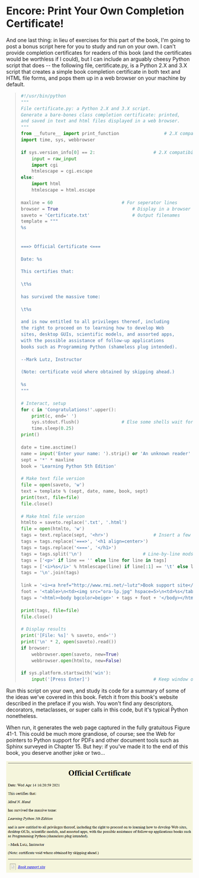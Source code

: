 # Encore: Print Your Own Completion Certificate!
And one last thing: in lieu of exercises for this part of the book, I'm going to post a bonus script here for you to study and run on your own. I can't provide completion certificates for readers of this book (and the certificates would be worthless if I could), but I can include an arguably cheesy Python script that does -- the following file, certificate.py, is a Python 2.X and 3.X script that creates a simple book completion certificate in both text and HTML file forms, and pops them up in a web browser on your machine by default.

> ```python
> #!/usr/bin/python
> """
> File certificate.py: a Python 2.X and 3.X script.
> Generate a bare-bones class completion certificate: printed,
> and saved in text and html files displayed in a web browser.
> """
> from __future__ import print_function 				# 2.X compatibility
> import time, sys, webbrowser
> 
> if sys.version_info[0] == 2: 						# 2.X compatibility
>     input = raw_input
>     import cgi
>     htmlescape = cgi.escape
> else:
>     import html
>     htmlescape = html.escape
> 
> maxline = 60 							# For seperator lines
> browser = True 							# Display in a browser
> saveto = 'Certificate.txt' 				# Output filenames
> template = """
> %s
> 
> 
> ===> Official Certificate <===
> 
> Date: %s
> 
> This certifies that:
> 
> \t%s
> 
> has survived the massive tome:
> 
> \t%s
> 
> and is now entitled to all privileges thereof, including
> the right to proceed on to learning how to develop Web
> sites, desktop GUIs, scientific models, and assorted apps,
> with the possible assistance of follow-up applications
> books such as Programming Python (shameless plug intended).
> 
> --Mark Lutz, Instructor
> 
> (Note: certificate void where obtained by skipping ahead.)
> 
> %s
> """
> 
> # Interact, setup
> for c in 'Congratulations!'.upper():
>     print(c, end=' ')
>     sys.stdout.flush() 				# Else some shells wait for \n
>     time.sleep(0.25)
> print()
> 
> date = time.asctime()
> name = input('Enter your name: ').strip() or 'An unknown reader'
> sept = '*' * maxline
> book = 'Learning Python 5th Edition'
> 
> # Make text file version
> file = open(saveto, 'w')
> text = template % (sept, date, name, book, sept)
> print(text, file=file)
> file.close()
> 
> # Make html file version
> htmlto = saveto.replace('.txt', '.html')
> file = open(htmlto, 'w')
> tags = text.replace(sept, '<hr>') 				# Insert a few tags
> tags = tags.replace('===>', '<h1 align=center>')
> tags = tags.replace('<===', '</h1>')
> tags = tags.split('\n') 						# Line-by-line mods
> tags = ['<p>' if line == '' else line for line in tags]
> tags = ['<i>%s</i>' % htmlescape(line) if line[:1] == '\t' else line for line in tags]
> tags = '\n'.join(tags)
> 
> link = '<i><a href="http://www.rmi.net/~lutz">Book support site</a></i>\n'
> foot = '<table>\n<td><img src="ora-lp.jpg" hspace=5>\n<td>%s</table>\n' % link
> tags = '<html><body bgcolor=beige>' + tags + foot + '</body></html>'
> 
> print(tags, file=file)
> file.close()
> 
> # Display results
> print('[File: %s]' % saveto, end='')
> print('\n' * 2, open(saveto).read())
> if browser:
>     webbrowser.open(saveto, new=True)
>     webbrowser.open(htmlto, new=False)
> 
> if sys.platform.startswith('win'):
>     input('[Press Enter]') 						# Keep window open if clicked on Windows
> ```

Run this script on your own, and study its code for a summary of some of the ideas we've covered in this book. Fetch it from this book's website described in the preface if you wish. You won't find any descriptors, decorators, metaclasses, or super calls in this code, but it's typical Python nonetheless.

When run, it generates the web page captured in the fully gratuitous Figure 41-1. This could be much more grandiose, of course; see the Web for pointers to Python support for PDFs and other document tools such as Sphinx surveyed in Chapter 15. But hey: if you've made it to the end of this book, you deserve another joke or two...  

![image](3-encore-print_your_own_completion_certificate.assets/Congratulations.png)
